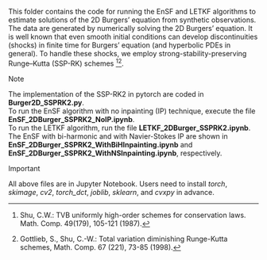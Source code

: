 This folder contains the code for running the EnSF and LETKF algorithms to estimate solutions of the 2D Burgers’ equation from synthetic observations. The data are generated by numerically solving the 2D Burgers’ equation. It is well known that even smooth initial conditions can develop discontinuities (shocks) in finite time for Burgers’ equation (and hyperbolic PDEs in general). To handle these shocks, we employ strong-stability-preserving Runge–Kutta (SSP-RK) schemes [^1][^2].  

> [!NOTE]
>The implementation of the SSP-RK2 in pytorch are coded in **Burger2D_SSPRK2.py**.  
To run the EnSF algorithm with no inpainting (IP) technique, execute the file **EnSF_2DBurger_SSPRK2_NoIP.ipynb**.  
To run the LETKF algorithm, run the file **LETKF_2DBurger_SSPRK2.ipynb**.  
The EnSF with bi-harmonic and with Navier-Stokes IP are shown in **EnSF_2DBurger_SSPRK2_WithBiHInpainting.ipynb** and **EnSF_2DBurger_SSPRK2_WithNSInpainting.ipynb**, respectively.

>[!IMPORTANT] 
>All above files are in Jupyter Notebook. Users need to install *torch*, *skimage*, *cv2*, *torch_dct*, *joblib*, *sklearn*, and *cvxpy* in advance.

[^1]: Shu, C.W.: TVB uniformly high-order schemes for conservation laws. Math. Comp. 49(179), 105-121 (1987).  
[^2]: Gottlieb, S., Shu, C.-W.: Total variation diminishing Runge-Kutta schemes, Math. Comp. 67 (221), 73-85 (1998).
